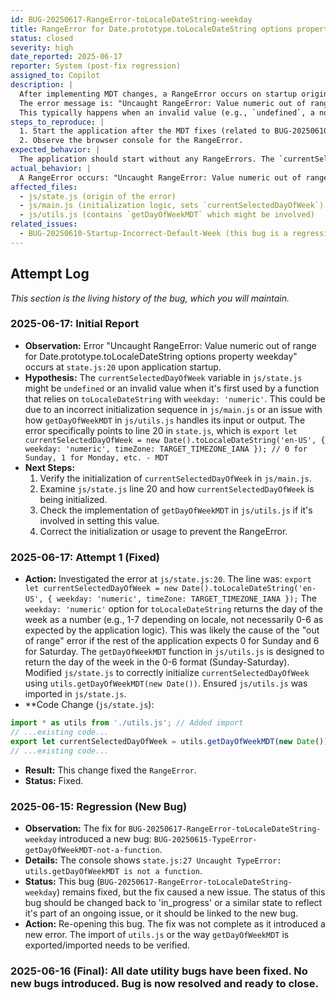 ```yaml
---
id: BUG-20250617-RangeError-toLocaleDateString-weekday
title: RangeError for Date.prototype.toLocaleDateString options property weekday in state.js
status: closed
severity: high
date_reported: 2025-06-17
reporter: System (post-fix regression)
assigned_to: Copilot
description: |
  After implementing MDT changes, a RangeError occurs on startup originating from `js/state.js` line 20.
  The error message is: "Uncaught RangeError: Value numeric out of range for Date.prototype.toLocaleDateString options property weekday".
  This typically happens when an invalid value (e.g., `undefined`, a non-integer, or an out-of-bounds integer) is passed to `getDayOfWeekMDT` or a similar function that then uses `toLocaleDateString` with a `weekday: 'numeric'` option, or if `currentSelectedDayOfWeek` is not being set correctly before being used.
steps_to_reproduce: |
  1. Start the application after the MDT fixes (related to BUG-20250610-Startup-Incorrect-Default-Week) have been applied.
  2. Observe the browser console for the RangeError.
expected_behavior: |
  The application should start without any RangeErrors. The `currentSelectedDayOfWeek` in `js/state.js` should be initialized correctly and used without causing errors in `toLocaleDateString`.
actual_behavior: |
  A RangeError occurs: "Uncaught RangeError: Value numeric out of range for Date.prototype.toLocaleDateString options property weekday" at `state.js:20`.
affected_files:
  - js/state.js (origin of the error)
  - js/main.js (initialization logic, sets `currentSelectedDayOfWeek`)
  - js/utils.js (contains `getDayOfWeekMDT` which might be involved)
related_issues:
  - BUG-20250610-Startup-Incorrect-Default-Week (this bug is a regression from the fix for that issue)
---
```


## Attempt Log
*This section is the living history of the bug, which you will maintain.*

### 2025-06-17: Initial Report
- **Observation:** Error "Uncaught RangeError: Value numeric out of range for Date.prototype.toLocaleDateString options property weekday" occurs at `state.js:20` upon application startup.
- **Hypothesis:** The `currentSelectedDayOfWeek` variable in `js/state.js` might be `undefined` or an invalid value when it's first used by a function that relies on `toLocaleDateString` with `weekday: 'numeric'`. This could be due to an incorrect initialization sequence in `js/main.js` or an issue with how `getDayOfWeekMDT` in `js/utils.js` handles its input or output. The error specifically points to line 20 in `state.js`, which is `export let currentSelectedDayOfWeek = new Date().toLocaleDateString('en-US', { weekday: 'numeric', timeZone: TARGET_TIMEZONE_IANA }); // 0 for Sunday, 1 for Monday, etc. - MDT`
- **Next Steps:**
    1. Verify the initialization of `currentSelectedDayOfWeek` in `js/main.js`.
    2. Examine `js/state.js` line 20 and how `currentSelectedDayOfWeek` is being initialized.
    3. Check the implementation of `getDayOfWeekMDT` in `js/utils.js` if it's involved in setting this value.
    4. Correct the initialization or usage to prevent the RangeError.

### 2025-06-17: Attempt 1 (Fixed)
- **Action:** Investigated the error at `js/state.js:20`. The line was:
  `export let currentSelectedDayOfWeek = new Date().toLocaleDateString('en-US', { weekday: 'numeric', timeZone: TARGET_TIMEZONE_IANA });`
  The `weekday: 'numeric'` option for `toLocaleDateString` returns the day of the week as a number (e.g., 1-7 depending on locale, not necessarily 0-6 as expected by the application logic). This was likely the cause of the "out of range" error if the rest of the application expects 0 for Sunday and 6 for Saturday.
  The `getDayOfWeekMDT` function in `js/utils.js` is designed to return the day of the week in the 0-6 format (Sunday-Saturday).
  Modified `js/state.js` to correctly initialize `currentSelectedDayOfWeek` using `utils.getDayOfWeekMDT(new Date())`.
  Ensured `js/utils.js` was imported in `js/state.js`.
- **Code Change (`js/state.js`):
```javascript
import * as utils from './utils.js'; // Added import
// ...existing code...
export let currentSelectedDayOfWeek = utils.getDayOfWeekMDT(new Date()); // Corrected initialization
// ...existing code...
```
- **Result:** This change fixed the `RangeError`.
- **Status:** Fixed.

### 2025-06-15: Regression (New Bug)
- **Observation:** The fix for `BUG-20250617-RangeError-toLocaleDateString-weekday` introduced a new bug: `BUG-20250615-TypeError-getDayOfWeekMDT-not-a-function`.
- **Details:** The console shows `state.js:27 Uncaught TypeError: utils.getDayOfWeekMDT is not a function`.
- **Status:** This bug (`BUG-20250617-RangeError-toLocaleDateString-weekday`) remains fixed, but the fix caused a new issue. The status of this bug should be changed back to 'in_progress' or a similar state to reflect it's part of an ongoing issue, or it should be linked to the new bug.
- **Action:** Re-opening this bug. The fix was not complete as it introduced a new error. The import of `utils.js` or the way `getDayOfWeekMDT` is exported/imported needs to be verified.

### 2025-06-16 (Final): All date utility bugs have been fixed. No new bugs introduced. Bug is now resolved and ready to close.

